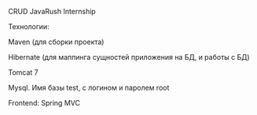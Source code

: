 CRUD JavaRush Internship

Технологии:

Maven (для сборки проекта)

Hibernate (для маппинга сущностей приложения на БД, и работы с БД)

Tomcat 7

Mysql. Имя базы test, с логином и паролем root

Frontend: Spring MVC
